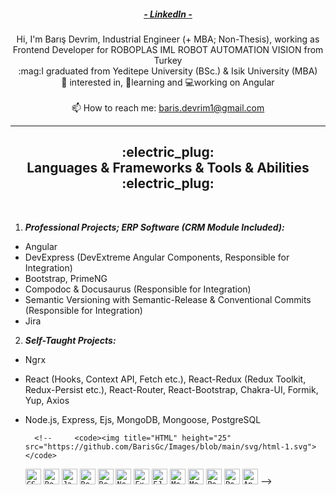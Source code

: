 <!--   <h1 align="center">
    <a href="https://git.io/typing-svg">
      <img
        src="https://readme-typing-svg.herokuapp.com/?lines=Hi,+There!;This+is+Barış+Devrim....;Nice+to+meet+you!&center=true&size=30">
    </a>
  </h1> -->

  <h5 align="center">
    <a href="https://www.linkedin.com/in/baris--devrim/" title="LinkedIn Profile">
      - LinkedIn -
  </a>
  </h5>
      <!--         src="https://github.com/BarisGc/Images/blob/main/svg/linkedin-svgrepo-com.svg">  -->
    <!--       <a href="https://www.hackerrank.com/BarisGc" title="HackerRank Profile"><img width="22" src="https://github.com/BarisGc/Images/blob/main/png/240px-HackerRank_Icon-1000px.png"> HackerRank </a> -->

  <p align="center">
    Hi, I'm Barış Devrim, Industrial Engineer (+ MBA; Non-Thesis), working as Frontend Developer for ROBOPLAS IML ROBOT AUTOMATION VISION from Turkey
    <br>
    :mag:I graduated from Yeditepe University (BSc.) & Isik University (MBA)
    <br>
    👀 interested in, 🌱learning and 💻working on Angular
    <br>
    <!---🌱 I’m currently learning or developing on React.js (React-Redux etc.) & Angular (Rxjs, Ngrx Etc.) & Vue.js & Node.js (Express.js etc.) & DB (MongoDB NoSQL)
    --->
<!--     <br>
    :trophy:<b>Certificates:</b>
    <br>
    <code>
    <a href="https://app.patika.dev/certificates/fxLuQ9k" title="Intermediate Level Frontend Web Development Path Certificate By patika.dev">Intermediate Level Frontend Web Development Path Certificate By patika.dev</a>
    </code>
    <br>
    <code>
    <a href="https://app.patika.dev/certificates/fxLH9mb" title="Starter Level Frontend Web Development Path Certificate By patika.dev">Starter Level Frontend Web Development Path Certificate By patika.dev</a>
    </code>
    <br>
    <code>
    <a href="https://app.patika.dev/certificates/fxLmc8P" title="Bootcamp Accelerator Program - Javascript Certificate By patika.dev">Bootcamp Accelerator Program - Javascript Certificate By patika.dev</a>
  </code>
  <br>
  <code>
    <a href="https://drive.google.com/file/d/1sLa90Eutc0b_Tfr9gXc44E9xNvseI3xO/view?usp=sharing" title="Front-End Developer Certificate By Ismek">Front-End Developer Certificate By Ismek</a>
    </code>
    <br>
    <code>
    <a href="https://drive.google.com/file/d/17mny1ttUJfbhjmq2ZAcyT0LwSVX9ryGE/view?usp=sharing" title="Basic Web Design & Photoshop Certificate By Ismek">Basic Web Design & Photoshop Certificate By Ismek</a>
    </code>
    <br>
    📚 My Roadmap: <a href="https://roadmap.sh/frontend" title="roadmap.sh/frontend">Frontend</a> & <a href="https://roadmap.sh/angular" title="roadmap.sh/angular">Angular</a> </code> -->
    <!---
    , and also now, I’m currently progressing in the
    <br>
    :chart_with_upwards_trend:<b>Paths / Courses / Bootcamps:</b>
    <br>
    <code>
    <a href="https://www.youtube.com/watch?v=SAIBu6YvErE&list=PL_f2F0Oyaj48Y0Uv4BTlqzK7INi92D2wp" title="Vue3 Bootcamp by Gökhan Kandemir">Vue3 Bootcamp by Gökhan Kandemir
  </a>
  </code>
  <br>
    <code>
    <a href="https://app.patika.dev/paths/ileri-seviye-frontend-web-development-patikasi-" title="ileri-seviye-frontend-web-development-patikasi">ileri-seviye-frontend-web-development-patikasi (patika.dev)
  </a>
  </code>
    <br>
    <code>
    <a href="https://app.patika.dev/paths/nodejs-ile-backend-patikasi" title="nodejs-ile-backend-patikasi">nodejs-ile-backend-patikasi (patika.dev)
  </a><i>(unreached milestones yet: GraphQL &
      a few of Node.js final projects)</i>
</code>
    <br>
    <!--     <b>Single Courses: this section may be added in the future...</b> -->
<!--     <br>
    💬 Ask me anything about from <a href="https://github.com/BarisGc/BarisGc/issues" title="Issues">Here</a> -->
    <br>
    📫 How to reach me: <a href="mailto: baris.devrim1@gmail.com">baris.devrim1@gmail.com</a>
  </p>

  <hr>
  <h2 align="center">
    <center>:electric_plug:</center> Languages & Frameworks & Tools & Abilities :electric_plug:
  </h2>
  <br>
  <p align="center">


1. <b><i>Professional Projects; ERP Software (CRM Module Included):</i></b>
* Angular
* DevExpress (DevExtreme Angular Components, Responsible for Integration)
* Bootstrap, PrimeNG
* Compodoc & Docusaurus (Responsible for Integration)
* Semantic Versioning with Semantic-Release & Conventional Commits (Responsible for Integration)
* Jira

2. <b><i>Self-Taught Projects:</i></b>
* Ngrx
* React (Hooks, Context API, Fetch etc.), React-Redux (Redux Toolkit, Redux-Persist etc.), React-Router, React-Bootstrap, Chakra-UI, Formik, Yup, Axios
* Node.js, Express, Ejs, MongoDB, Mongoose, PostgreSQL

        <!--     <code><img title="HTML" height="25" src="https://github.com/BarisGc/Images/blob/main/svg/html-1.svg"></code>
    <code><img title="CSS" height="25" src="https://github.com/BarisGc/Images/blob/main/svg/css-3.svg"></code>
    <code><img title="Bootstrap" height="25" src="https://github.com/BarisGc/Images/blob/main/svg/bootstrap-5-1.svg"></code>
    <code><img title="Javascript" height="25" src="https://github.com/BarisGc/Images/blob/main/svg/logo-javascript.svg"></code>
    <code><img title="React" height="25" src="https://github.com/BarisGc/Images/blob/main/svg/react-1.svg"></code>
    <code><img title="Redux" height="25" src="https://github.com/BarisGc/Images/blob/main/svg/redux.svg"></code>
    <code><img title="Node.js" height="25" src="https://github.com/BarisGc/Images/blob/main/svg/nodejs-1.svg"></code>
    <code><img title="Express.js" height="25" src="https://github.com/BarisGc/Images/blob/main/svg/express-109.svg"></code>
    <code><img title="EJS" height="25" src="https://github.com/BarisGc/Images/blob/main/png/ejs.png"></code>
    <code><img title="MongoDB" height="25" src="https://github.com/BarisGc/Images/blob/main/svg/mongodb-icon-1.svg"></code>
    <code><img title="Mongoose" height="25" src="https://github.com/BarisGc/Images/blob/main/jpeg/mongoose.jpeg"></code>
    <code><img title="PostgreSQL" height="25" src="https://github.com/BarisGc/Images/blob/main/svg/postgresql.svg"></code>
    <code><img title="Postman" height="25" src="https://github.com/BarisGc/Images/blob/main/svg/postman.svg"></code>
    <code><img title="Apollo GrapQL" height="25" src="https://github.com/BarisGc/Images/blob/main/svg/apollo-graphql-1.svg"></code> -->
<!--       <code><img title="Redis" height="25" src="https://github.com/BarisGc/Images/blob/main/svg/redis.svg"></code> -->
<!--   <code><img title="Docker" height="25" src="https://github.com/BarisGc/Images/blob/main/svg/docker.svg"></code> -->
<!--     <code><img title="Heroku" height="25" src="https://github.com/BarisGc/Images/blob/main/svg/heroku-4.svg"></code>
    <code><img title="Netlify" height="25" src="https://github.com/BarisGc/Images/blob/main/svg/netlify.svg"></code> -->
 <!-- </p>
  <hr>

  <h2 align="center">⚡ Stats ⚡</h2>
  <p align=center>
  <div align=center>
    <a href="https://github.com/anuraghazra/github-readme-stats">
      <img width=325 align="center"
        src="https://github-readme-stats.vercel.app/api/top-langs/?username=barisgc&hide=c%23,powershell,Mathematica,Ruby,Objective-C,Objective-C%2b%2b,Cuda,html,css,Shell,scss&title_color=61dafb&text_color=ffffff&icon_color=61dafb&bg_color=20232a&langs_count=8&layout=compact&border_color=61dafb&hide_border=true" />
    </a>
  </div>
  </p>

  <hr>

  <h2 align="center">👨‍💻 Repositories 👨‍💻</h2>
  <br>
  <div align="center">
    <h3 align="center">:round_pushpin: My MERN-Stack Projects :round_pushpin:</h3>
    <a href="https://github.com/BarisGc/SmartEdu-Education-Portal"
      title="https://github.com/BarisGc/SmartEdu-Education-Portal"><img width="300" height="125"
        src="https://github-readme-stats.vercel.app/api/pin/?username=barisgc&repo=SmartEdu-Education-Portal&theme=react&border_color=61dafb&border_radius=10">
  </a>
  <a href="https://github.com/BarisGc/xCompany1-Internship-Coding-Task" title="xCompany1-Internship-Coding-Task"><img
        width="300" height="125"
        src="https://github-readme-stats.vercel.app/api/pin/?username=barisgc&repo=xCompany1-Internship-Coding-Task&theme=react&border_color=61dafb&border_radius=10">
  </a>
    <a href="https://github.com/BarisGc/todo-app-react-redux-express" title="todo-app-react-redux-express"><img
        width="300" height="125"
        src="https://github-readme-stats.vercel.app/api/pin/?username=barisgc&repo=todo-app-react-redux-express&theme=react&border_color=61dafb&border_radius=10">
  </a>
  </div>
  <h3 align="center">:round_pushpin: My Best Frontend Projects :round_pushpin:</h3>
  <div align="center">
    <a href="https://github.com/BarisGc/company2_technical_interview_case_study" title="company2_technical_interview_case_study"><img width="300" height="125"
        src="https://github-readme-stats.vercel.app/api/pin/?username=barisgc&repo=company2_technical_interview_case_study&theme=react&border_color=61dafb&border_radius=10">
  </a>
    <a href="https://github.com/BarisGc/typing-speed-app" title="typing-speed-app"><img width="300" height="125"
        src="https://github-readme-stats.vercel.app/api/pin/?username=barisgc&repo=typing-speed-app&theme=react&border_color=61dafb&border_radius=10">
  </a>
    <a href="https://github.com/BarisGc/weather-app-v2" title="weather-app-v2"><img width="300" height="125"
        src="https://github-readme-stats.vercel.app/api/pin/?username=barisgc&repo=weather-app-v2&theme=react&border_color=61dafb&border_radius=10">
  </a>
    </div>
  <div align="center">
    <a href="https://github.com/BarisGc/notes-app" title="Notes-App"><img width="300" height="125"
        src="https://github-readme-stats.vercel.app/api/pin/?username=barisgc&repo=notes-app&theme=react&border_color=61dafb&border_radius=10"></a>
    <a href="https://github.com/BarisGc/spend-money-app" title="Spend-Money-App"><img width="300" height="125"
        src="https://github-readme-stats.vercel.app/api/pin/?username=barisgc&repo=spend-money-app&theme=react&border_color=61dafb&border_radius=10"></a>
    <a href="https://github.com/BarisGc/cat-api-app" title="Cat-Api-App"><img width="300" height="125"
        src="https://github-readme-stats.vercel.app/api/pin/?username=barisgc&repo=cat-api-app&theme=react&border_color=61dafb&border_radius=10"></a>
  </div>
  <div align="center">
    <a href="https://github.com/BarisGc/memory-game" title="Memory-Game"><img width="300" height="125"
        src="https://github-readme-stats.vercel.app/api/pin/?username=barisgc&repo=memory-game&theme=react&border_color=61dafb&border_radius=10">
  </a>
  <a href="https://github.com/BarisGc/text-generator-app" title="Text-Generator-App"><img width="300" height="125"
        src="https://github-readme-stats.vercel.app/api/pin/?username=barisgc&repo=text-generator-app&theme=react&border_color=61dafb&border_radius=10"></a>
  <a href="https://github.com/BarisGc/TodoList_VanillaJS" title="TodoList_VanillaJS"><img width="300" height="125"
        src="https://github-readme-stats.vercel.app/api/pin/?username=barisgc&repo=TodoList_VanillaJS&theme=react&border_color=61dafb&border_radius=10">
  </a>
  <a href="https://github.com/BarisGc/covid-19-tracker" title="covid-19-tracker"><img width="300" height="125"
        src="https://github-readme-stats.vercel.app/api/pin/?username=barisgc&repo=covid-19-tracker&theme=react&border_color=61dafb&border_radius=10">
  </a>
      </div>
  <div align="center">
    <h3 align="center">:round_pushpin: Clones :round_pushpin:</h3>
    <a href="https://github.com/BarisGc/Bootstrap_Medium_Clone" title="Index Page Of medium.com(Mobile Responsive)"><img
        width="300" height="125"
        src="https://github-readme-stats.vercel.app/api/pin/?username=barisgc&repo=Bootstrap_Medium_Clone&theme=react&border_color=61dafb&border_radius=10"></a>
  <a href="https://github.com/BarisGc/Bootstrap_Udemy_Clone" title="Udemy Homepage"><img width="300"
        height="125"
        src="https://github-readme-stats.vercel.app/api/pin/?username=barisgc&repo=Bootstrap_Udemy_Clone&theme=react&border_color=61dafb&border_radius=10"></a>
    <a href="https://github.com/BarisGc/Bootstrap_Linkedin_Clone" title="Linkedin Homepage"><img width="300"
        height="125"
        src="https://github-readme-stats.vercel.app/api/pin/?username=barisgc&repo=Bootstrap_Linkedin_Clone&theme=react&border_color=61dafb&border_radius=10"></a>
    <a href="https://github.com/BarisGc/Bootstrap_Instagram_Clone" title="Instagram Homepage"><img width="300"
        height="125"
        src="https://github-readme-stats.vercel.app/api/pin/?username=barisgc&repo=Bootstrap_Instagram_Clone&theme=react&border_color=61dafb&border_radius=10"></a>
  </div>
  </div>
  <h4 align="center">
    <a href="https://github.com/BarisGc?tab=repositories" title="Show Repositories">🔎 Show More 🔍</a>
  </h4>
--->
  <!--

  Here are some ideas to get you started:

  - 🔭 I’m currently working on ...
  - 🌱 I’m currently learning ...
  - 👯 I’m looking to collaborate on ...
  - 🤔 I’m looking for help with ...
  - 💬 Ask me about ...
  - 📫 How to reach me: ...
  - 😄 Pronouns: ...
  - ⚡ Fun fact: ...


  Notes: If you want use this readme, firstly star it please. If you can't align your repositories like this, please change your repository desription to shorter than now. Maybe 4 or 5 word will be good.

  ![Metrics](https://metrics.lecoq.io/ramazansancar?template=classic&base.header=0&base.activity=0&base.community=0&base.repositories=0&base.metadata=0&achievements=1&achievements.threshold=C&achievements.secrets=true&achievements.limit=0&config.timezone=Europe%2FIstanbul)

  -->
